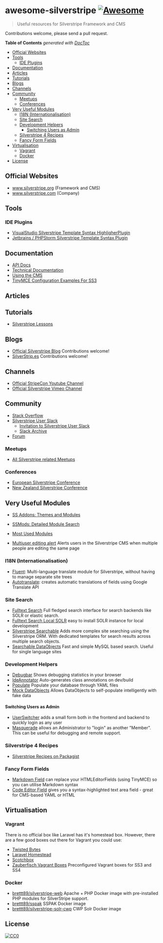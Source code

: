 # awesome-silverstripe [![Awesome](https://cdn.rawgit.com/sindresorhus/awesome/d7305f38d29fed78fa85652e3a63e154dd8e8829/media/badge.svg)](https://github.com/sindresorhus/awesome)

> Useful resources for Silverstripe Framework and CMS

Contributions welcome, please send a pull request.


<!-- START doctoc generated TOC please keep comment here to allow auto update -->
<!-- DON'T EDIT THIS SECTION, INSTEAD RE-RUN doctoc TO UPDATE -->
**Table of Contents**  *generated with [DocToc](https://github.com/thlorenz/doctoc)*

- [Official Websites](#official-websites)
- [Tools](#tools)
  - [IDE Plugins](#ide-plugins)
- [Documentation](#documentation)
- [Articles](#articles)
- [Tutorials](#tutorials)
- [Blogs](#blogs)
- [Channels](#channels)
- [Community](#community)
  - [Meetups](#meetups)
  - [Conferences](#conferences)
- [Very Useful Modules](#very-useful-modules)
  - [I18N (Internationalisation)](#i18n-internationalisation)
  - [Site Search](#site-search)
  - [Development Helpers](#development-helpers)
    - [Switching Users as Admin](#switching-users-as-admin)
  - [Silverstripe 4 Recipes](#silverstripe-4-recipes)
  - [Fancy Form Fields](#fancy-form-fields)
- [Virtualisation](#virtualisation)
  - [Vagrant](#vagrant)
  - [Docker](#docker)
- [License](#license)

<!-- END doctoc generated TOC please keep comment here to allow auto update -->


## Official Websites
* www.silverstripe.org (Framework and CMS)
* www.silverstripe.com (Company)

## Tools
### IDE Plugins
* [VisualStudio Silverstripe Template Syntax HighligherPlugin](https://marketplace.visualstudio.com/items?itemName=adrian.silverstripe)
* [Jetbrains / PHPStorm Silverstripe Template Syntax Plugin](https://plugins.jetbrains.com/plugin/7201-silverstripe-template-language-support)

## Documentation
* [API Docs](http://api.silverstripe.org/)
* [Technical Documentation](http://doc.silverstripe.org/framework/en/)
* [Using the CMS](http://userhelp.silverstripe.org/)
* [TinyMCE Configuration Examples For SS3](https://github.com/jonom/silverstripe-tinytidy)

## Articles

## Tutorials
* [Silverstripe Lessons](https://www.silverstripe.org/learn/lessons/)

## Blogs
* [Official Silverstripe Blog](https://www.silverstripe.org/blog/) Contributions welcome!
* [SilverStrip.es](http://www.silverstrip.es) Contributions welcome!

## Channels
* [Official StripeCon Youtube Channel](https://www.youtube.com/channel/UC38vU3H_UrdGFnc3vTJiORA)
* [Official Silverstripe Vimeo Channel](https://vimeo.com/silverstripe)

## Community
* [Stack Overflow](https://stackoverflow.com/questions/tagged/silverstripe)
* [Silverstripe User Slack](https://silverstripe-users.slack.com/)
  * [Invitation to Silverstripe User Slack](https://www.silverstripe.org/community/slack-signup)
  * [Slack Archive](https://slackarchive.silverstripe.org)
* [Forum](https://forum.silverstripe.org/)
    
### Meetups 
* [All Silverstripe related Meetups](https://www.meetup.com/topics/silverstripe/all/)

### Conferences
* [European Silverstripe Conference](https://www.stripecon.eu)
* [New Zealand Silverstripe Conference](https://stripecon.nz/)

## Very Useful Modules
* [SS Addons: Themes and Modules](https://addons.silverstripe.org)
* [SSMods: Detailed Module Search](http://ssmods.com)
* [Most Used Modules](https://addons.silverstripe.org/add-ons?sort=relative)

* [Multiuser editing alert](https://github.com/silverstripe/silverstripe-multiuser-editing-alert) Alerts users in the Silverstripe CMS when multiple people are editing the same page

### I18N (Internationalisation)
* [Fluent](https://github.com/tractorcow-farm/silverstripe-fluent): Multi-language translate module for Silverstripe, without having to manage separate site trees
* [Autotranslate](https://github.com/bratiask/silverstripe-autotranslate): creates automatic translations of fields using Google Translate API

### Site Search
* [Fulltext Search](https://github.com/silverstripe/silverstripe-fulltextsearch) Full fledged search interface for search backends like SOLR or elastic search.
* [Fulltext Search Local SOLR](https://addons.silverstripe.org/add-ons/silverstripe/fulltextsearch-localsolr) easy to install SOLR instance for local development
* [Silverstripe Searchable](https://github.com/i-lateral/silverstripe-searchable) Adds more complex site searching using the Silverstripe ORM. With dedicated templates for search results across multiple search objects.
* [Searchable DataObjects](https://github.com/g4b0/silverstripe-searchable-dataobjects) Fast and simple MySQL based search. Useful for single language sites

### Development Helpers
* [Debugbar](https://github.com/lekoala/silverstripe-debugbar/) Shows debugging statistics in your browser
* [IdeAnnotator](https://github.com/silverleague/silverstripe-ideannotator) Auto-generates class annotations on dev/build
* [Populate](https://github.com/dnadesign/silverstripe-populate) Populate your database through YAML files 
* [Mock DataObjects](https://github.com/unclecheese/silverstripe-mock-dataobjects) Allows DataObjects to self-populate intelligently with fake data
#### Switching Users as Admin
* [UserSwitcher](https://github.com/sheadawson/silverstripe-userswitcher) adds a small form both in the frontend and backend to quickly login as any user
* [Masquerade](https://github.com/dhensby/silverstripe-masquerade) allows an Administrator to "login" as another "Member". This can be useful for debugging and remote support.

### Silverstripe 4 Recipes
* [Silverstripe Recipes on Packagist](https://packagist.org/packages/silverstripe/recipe-plugin/dependents)

### Fancy Form Fields
* [Markdown Field](https://github.com/Silverstripers/markdownfield) can replace your HTMLEditorFields (using TinyMCE) so you can utilise Markdown syntax
* [Code Editor Field](https://github.com/nathancox/silverstripe-codeeditorfield) gives you a syntax-highlighted text area field - great for CMS-based YAML or HTML

## Virtualisation

### Vagrant

There is no official box like Laravel has it's homestead box. However, there are a few good boxes out there for Vagrant you could use:
* [Twisted Bytes](https://www.twistedbytes.nl/en/blog/php-vagrant-box/)
* [Laravel Homestead](https://github.com/laravel/homestead)
* [Scotchbox](https://box.scotch.io)
* [Zauberfisch Vagrant Boxes](https://github.com/Zauberfisch/vagrant-boxes) Preconfigured Vagrant boxes for SS3 and SS4 

### Docker

* [brettt89/silverstripe-web](https://hub.docker.com/r/brettt89/silverstripe-web) Apache + PHP Docker image with pre-installed PHP modules for SilverStripe support.
* [brettt89/sspak](https://hub.docker.com/r/brettt89/sspak) SSPAK Docker image
* [brettt89/silverstripe-solr-cwp](https://hub.docker.com/r/brettt89/silverstripe-solr-cwp) CWP Solr Docker image

## License
[![CC0](http://mirrors.creativecommons.org/presskit/buttons/88x31/svg/cc-zero.svg)](https://creativecommons.org/publicdomain/zero/1.0/)
